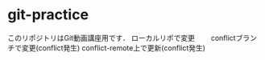# git-practice
このリポジトリはGit動画講座用です．
ローカルリポで変更　　
conflictブランチで変更(conflict発生)
conflict-remote上で更新(conflict発生)
